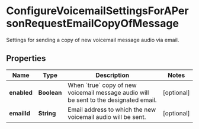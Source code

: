 <!--  Copyright 2025 Cisco Systems Inc.

Permission is hereby granted, free of charge, to any person obtaining a copy
of this software and associated documentation files (the "Software"), to deal
in the Software without restriction, including without limitation the rights
to use, copy, modify, merge, publish, distribute, sublicense, and/or sell
copies of the Software, and to permit persons to whom the Software is
furnished to do so, subject to the following conditions:

The above copyright notice and this permission notice shall be included in
all copies or substantial portions of the Software.

THE SOFTWARE IS PROVIDED "AS IS", WITHOUT WARRANTY OF ANY KIND, EXPRESS OR
IMPLIED, INCLUDING BUT NOT LIMITED TO THE WARRANTIES OF MERCHANTABILITY,
FITNESS FOR A PARTICULAR PURPOSE AND NONINFRINGEMENT. IN NO EVENT SHALL THE
AUTHORS OR COPYRIGHT HOLDERS BE LIABLE FOR ANY CLAIM, DAMAGES OR OTHER
LIABILITY, WHETHER IN AN ACTION OF CONTRACT, TORT OR OTHERWISE, ARISING FROM,
OUT OF OR IN CONNECTION WITH THE SOFTWARE OR THE USE OR OTHER DEALINGS IN
THE SOFTWARE.-->


# ConfigureVoicemailSettingsForAPersonRequestEmailCopyOfMessage

Settings for sending a copy of new voicemail message audio via email.

## Properties

| Name | Type | Description | Notes |
|------------ | ------------- | ------------- | -------------|
|**enabled** | **Boolean** | When &#x60;true&#x60; copy of new voicemail message audio will be sent to the designated email. |  [optional] |
|**emailId** | **String** | Email address to which the new voicemail audio will be sent. |  [optional] |



